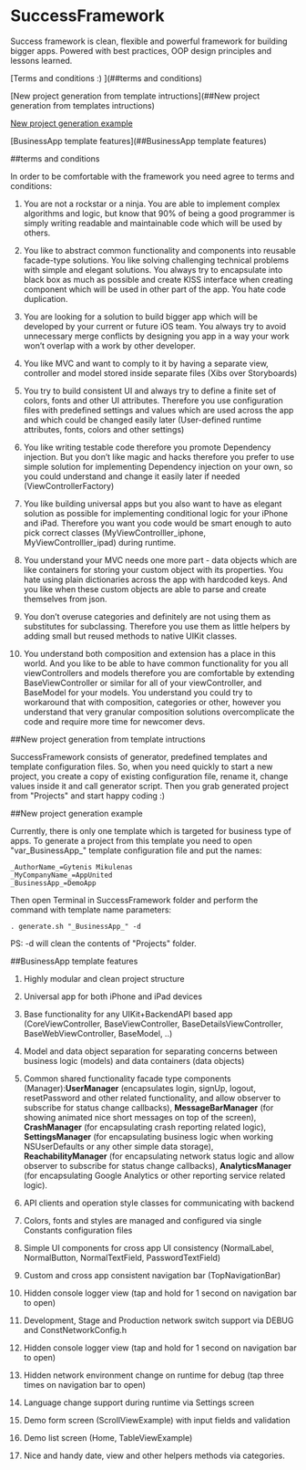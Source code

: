 SuccessFramework
================

Success framework is clean, flexible and powerful framework for building bigger apps. Powered with best practices, OOP design principles and lessons learned.

[Terms and conditions :) ](##terms and conditions)

[New project generation from template intructions](##New project generation from templates intructions)

[New project generation example](##Examples)

[BusinessApp template features](##BusinessApp template features)

##terms and conditions

In order to be comfortable with the framework you need agree to terms and conditions:

1. You are not a rockstar or a ninja. You are able to implement complex algorithms and logic, but know that 90% of being a good programmer is simply writing readable and maintainable code which will be used by others. 

2.  You like to abstract common functionality and components into reusable facade-type solutions. You like solving challenging technical problems with simple and elegant solutions. You always try to encapsulate into black box as much as possible and create KISS interface when creating component which will be used in other part of the app. You hate code duplication. 

3. You are looking for a solution to build bigger app which will be developed by your current or future iOS team. You always try to avoid unnecessary merge conflicts by designing you app in a way your work won’t overlap with a work by other developer. 

4. You like MVC and want to comply to it by having a separate view, controller and model stored inside separate files (Xibs over Storyboards)

5. You try to build consistent UI and always try to define a finite set of colors, fonts and other UI attributes. Therefore you use configuration files with predefined settings and values which are used across the app and which could be changed easily later (User-defined runtime attributes, fonts, colors and other settings)

6. You like writing testable code therefore you promote Dependency injection. But you don’t like magic and hacks therefore you prefer to use simple solution for implementing Dependency injection on your own, so you could understand and change it easily later if needed (ViewControllerFactory)

7. You like building universal apps but you also want to have as elegant solution as possible for implementing conditional logic for your iPhone and iPad. Therefore you want you code would be smart enough to auto pick correct classes (MyViewControlller_iphone, MyViewControlller_ipad) during runtime.

8. You understand your MVC needs one more part - data objects which are like containers for storing your custom object with its properties. You hate using plain dictionaries across the app with hardcoded keys. And you like when these custom objects are able to parse and create themselves from json.

9. You don’t overuse categories and definitely are not using them as substitutes for subclassing. Therefore you use them as little helpers by adding small but reused methods to native UIKit classes.

10. You understand both composition and extension has a place in this world. And you like to be able to have common functionality for you all viewControllers and models therefore you are comfortable by extending BaseViewController or similar for all of your viewController, and BaseModel for your models. You understand you could try to workaround that with composition, categories or other, however you understand that very granular composition solutions overcomplicate the code and require more time for newcomer devs.

##New project generation from template intructions

SuccessFramework consists of generator, predefined templates and template configuration files. So, when you need quickly to start a new project, you create a copy of existing configuration file, rename it, change values inside it and call generator script. Then you grab generated project from "Projects" and start happy coding :)

##New project generation example

Currently, there is only one template which is targeted for business type of apps. To generate a project from this template you need to open "var_BusinessApp_" template configuration file and put the names:

```
_AuthorName_=Gytenis Mikulenas
_MyCompanyName_=AppUnited
_BusinessApp_=DemoApp
```

Then open Terminal in SuccessFramework folder and perform the command with template name parameters:

```
. generate.sh "_BusinessApp_" -d
```

PS: -d will clean the contents of "Projects" folder.

##BusinessApp template features

1. Highly modular and clean project structure

2. Universal app for both iPhone and iPad devices

3. Base functionality for any UIKit+BackendAPI based app (CoreViewController, BaseViewController, BaseDetailsViewController, BaseWebViewController, BaseModel, ..)

4. Model and data object separation for separating concerns between business logic (models) and data containers (data objects)

5. Common shared functionality facade type components (Manager):**UserManager** (encapsulates login, signUp, logout, resetPassword and other related functionality, and allow observer to subscribe for status change callbacks), **MessageBarManager** (for showing animated nice short messages on top of the screen), **CrashManager** (for encapsulating crash reporting related logic), **SettingsManager** (for encapsulating business logic when working NSUserDefaults or any other simple data storage), **ReachabilityManager** (for encapsulating network status logic and allow observer to subscribe for status change callbacks), **AnalyticsManager** (for encapsulating Google Analytics or other reporting service related logic).

6. API clients and operation style classes for communicating with backend

7. Colors, fonts and styles are managed and configured via single Constants configuration files

8. Simple UI components for cross app UI consistency (NormalLabel, NormalButton, NormalTextField, PasswordTextField)

9. Custom and cross app consistent navigation bar (TopNavigationBar) 

10. Hidden console logger view (tap and hold for 1 second on navigation bar to open)

11. Development, Stage and Production network switch support via DEBUG and 
ConstNetworkConfig.h

12. Hidden console logger view (tap and hold for 1 second on navigation bar to open)

13. Hidden network environment change on runtime for debug (tap three times on navigation bar to open)

14. Language change support during runtime via Settings screen

15. Demo form screen (ScrollViewExample) with input fields and validation

16. Demo list screen (Home, TableViewExample)

17. Nice and handy date, view and other helpers methods via categories.

